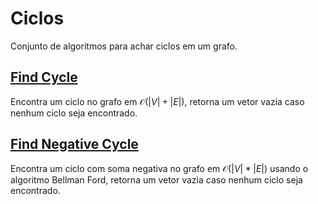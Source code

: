 # Ciclos

<!-- DESCRIPTION -->
Conjunto de algoritmos para achar ciclos em um grafo.
<!-- DESCRIPTION -->

## [Find Cycle](find_cycle.cpp)

Encontra um ciclo no grafo em $\mathcal{O}(|V| + |E|)$, retorna um vetor vazia caso nenhum ciclo seja encontrado.

## [Find Negative Cycle](find_negative_cycle.cpp)

Encontra um ciclo com soma negativa no grafo em $\mathcal{O}(|V| * |E|)$ usando o algoritmo Bellman Ford, retorna um vetor vazia caso nenhum ciclo seja encontrado.

